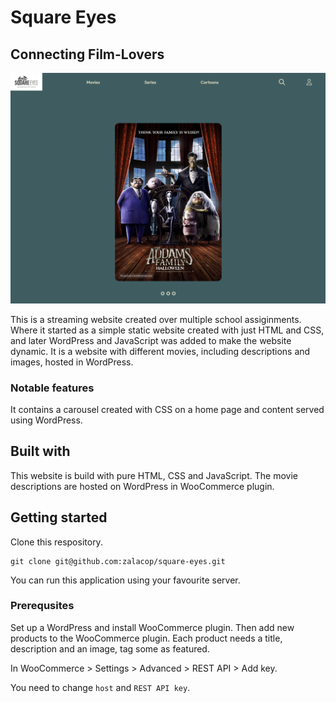 # Square Eyes

## Connecting Film-Lovers

![image of homepage](doc/Square_eyes-homepage.png)

This is a streaming website created over multiple school assiginments. Where it started as a simple static website created with just HTML and CSS, and later WordPress and JavaScript was added to make the website dynamic. It is a website with different movies, including descriptions and images, hosted in WordPress.

### Notable features

It contains a carousel created with CSS on a home page and content served using WordPress.

## Built with

This website is build with pure HTML, CSS and JavaScript. The movie descriptions are hosted on WordPress in WooCommerce plugin.

## Getting started

Clone this respository.

```
git clone git@github.com:zalacop/square-eyes.git
```

You can run this application using your favourite server.

### Prerequsites

Set up a WordPress and install WooCommerce plugin. Then add new products to the WooCommerce plugin. Each product needs a title, description and an image, tag some as featured.

In WooCommerce > Settings > Advanced > REST API > Add key.

You need to change `host` and `REST API key`.
